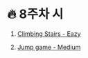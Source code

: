 # 🔥 8주차 시


1. [Climbing Stairs - Eazy](https://leetcode.com/explore/interview/card/top-interview-questions-easy/97/dynamic-programming/569/)

2. [Jump game - Medium](https://leetcode.com/explore/interview/card/top-interview-questions-medium/111/dynamic-programming/807/)


